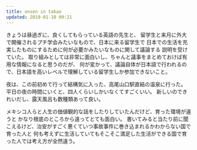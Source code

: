 ```yaml
---
title: onsen in takao
updated: 2019-01-10 09:21
---
```

きょうは昼過ぎに、良くしてもらっている英語の先生と、
留学生と来月に外大で開催されるプチ学会みたいなもので、日本に来る留学生で
日本での生活を充実したものにするために何が必要かみたいなものに関して議論する
説明を受けていた。
取り組みとしては非常に面白いし、ちゃんと議事をまとめておけば有用な情報になると思うのだが、
何が変かって、議論自体が日本語で行われるので、日本語を高いレベルで理解している留学生しか参加できないこと。

夜は、この前初めて行って結構気に入った、高尾山口駅直結の温泉に行った。
平日の夜の時間にいくと、四人くらいしかいなくてすごくいい。
新しいのできれいだし、露天風呂も数種類あって良い。

メキシコ人らと人生の価値観的な話をしたりしていたんだけど、育った環境が違うと
かなり根底のところから違ってとても面白い。
書いてみると当たり前に聞こえるけど、治安がすごく悪くていつ事故事件に巻き込まれるかわからない国で育った人と
何も考えずに生活していてもそこそこ満足した生活ができる国で育った人では考え方が全然違う。
